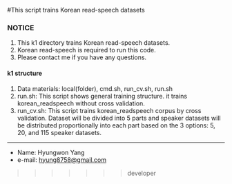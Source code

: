 #This script trains Korean read-speech datasets


### NOTICE
1. This k1 directory trains Korean read-speech datasets.
2. Korean read-speech is required to run this code.
2. Please contact me if you have any questions.


#### k1 structure
1. Data materials: local(folder), cmd.sh, run_cv.sh, run.sh
2. run.sh: This script shows general training structure. it trains korean_readspeech without cross validation.
3. run_cv.sh: This script trains korean_readspeech corpus by cross validation. Dataset will be divided into 5 parts and speaker datasets will be distributed proportionally into each part based on the 3 options: 5, 20, and 115 speaker datasets.


-----
- Name: Hyungwon Yang
- e-mail: hyung8758@gmail.com
>>>>>>> developer
